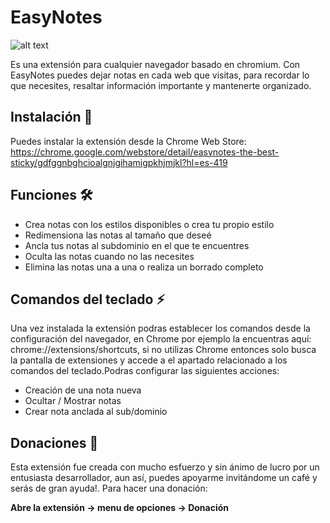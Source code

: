 # EasyNotes 
![alt text](https://raw.githubusercontent.com/andros-code/easyNotes/master/src/img/logo128.png) 

Es una extensión para cualquier navegador basado en chromium. Con EasyNotes puedes dejar notas en cada web que visitas, para recordar lo que necesites, resaltar información importante y mantenerte organizado.

## Instalación 🚀
Puedes instalar la extensión desde la Chrome Web Store:
https://chrome.google.com/webstore/detail/easynotes-the-best-sticky/gdfggnbghcioalgnjgihamigpkhjmjkl?hl=es-419


## Funciones 🛠️
* Crea notas con los estilos disponibles o crea tu propio estilo
* Redimensiona las notas al tamaño que deseé
* Ancla tus notas al subdominio en el que te encuentres
* Oculta las notas cuando no las necesites
* Elimina las notas una a una o realiza un borrado completo

## Comandos del teclado :zap:
Una vez instalada la extensión podras establecer los comandos desde la configuración del navegador, en Chrome por ejemplo la encuentras aquí: chrome://extensions/shortcuts, si no utilizas Chrome entonces solo busca la pantalla de extensiones y accede a el apartado relacionado a los comandos del teclado.Podras configurar las siguientes acciones:

* Creación de una nota nueva
* Ocultar / Mostrar notas
* Crear nota anclada al sub/dominio

## Donaciones :money_with_wings:
Esta extensión fue creada con mucho esfuerzo y sin ánimo de lucro por un entusiasta desarrollador, aun así, puedes apoyarme invitándome un café y serás de gran ayuda!. Para hacer una donación: 

**Abre la extensión -> menu de opciones -> Donación**






